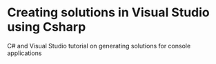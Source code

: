 # Creating solutions in Visual Studio using Csharp
 C# and Visual Studio tutorial on generating solutions for console applications

